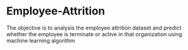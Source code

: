 # Employee-Attrition
The objective is to analysis the employee attrition dataset and predict whether the employee is terminate or active in that organization using machine learning algorithm
